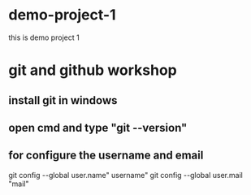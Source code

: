 # demo-project-1
this is demo project 1
<h1>git and github workshop</h1>
<h2>install git in windows</h2>
<h2>open cmd and type "git --version"</h2>
<h2>for configure the username and email</h2>
 git config --global user.name" username"
 git config --global user.mail "mail"
